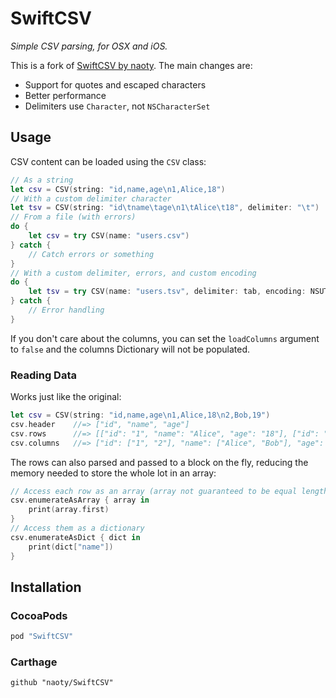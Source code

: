 # SwiftCSV

_Simple CSV parsing, for OSX and iOS._

This is a fork of [SwiftCSV by naoty](https://github.com/naoty/SwiftCSV). The main changes are:

+ Support for quotes and escaped characters
+ Better performance
+ Delimiters use `Character`, not `NSCharacterSet`

## Usage

CSV content can be loaded using the `CSV` class:

```swift
// As a string
let csv = CSV(string: "id,name,age\n1,Alice,18")
// With a custom delimiter character
let tsv = CSV(string: "id\tname\tage\n1\tAlice\t18", delimiter: "\t")
// From a file (with errors)
do {
    let csv = try CSV(name: "users.csv")
} catch {
    // Catch errors or something
}
// With a custom delimiter, errors, and custom encoding
do {
    let tsv = try CSV(name: "users.tsv", delimiter: tab, encoding: NSUTF8StringEncoding)
} catch {
    // Error handling
}
```

If you don't care about the columns, you can set the `loadColumns` argument to `false` and the columns Dictionary will not be populated.

### Reading Data

Works just like the original:

```swift
let csv = CSV(string: "id,name,age\n1,Alice,18\n2,Bob,19")
csv.header    //=> ["id", "name", "age"]
csv.rows      //=> [["id": "1", "name": "Alice", "age": "18"], ["id": "2", "name": "Bob", "age": "19"]]
csv.columns   //=> ["id": ["1", "2"], "name": ["Alice", "Bob"], "age": ["18", "19"]]
```

The rows can also parsed and passed to a block on the fly, reducing the memory needed to store the whole lot in an array:

```swift
// Access each row as an array (array not guaranteed to be equal length to the header)
csv.enumerateAsArray { array in
    print(array.first)
}
// Access them as a dictionary
csv.enumerateAsDict { dict in
    print(dict["name"])
}
```

## Installation

### CocoaPods

```ruby
pod "SwiftCSV"
```

### Carthage

```
github "naoty/SwiftCSV"
```
